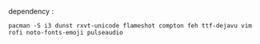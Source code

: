 dependency :
```
pacman -S i3 dunst rxvt-unicode flameshot compton feh ttf-dejavu vim rofi noto-fonts-emoji pulseaudio
```
